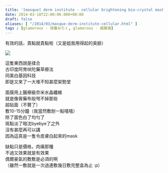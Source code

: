 ```yaml
---
title: '[masque] derm institute - cellular brightening bio-crystal mask'
date: 2014-03-18T22:00:00.000+08:00
draft: false
aliases: [ "/2014/03/masque-derm-institute-cellular.html" ]
tags : [glamorous - 保養おたく, glamorous - 面膜魂]
---
```


有效的話，貴點就貴點啦（又是姐我用得起的臭臉）  

[![](https://3.bp.blogspot.com/-a3TxcHfSPGc/XDC2xbxGZQI/AAAAAAAAET8/q8t4bW99e30rmtQ7o3Jxxg4aq6C9Wb_ewCLcBGAs/s640/99.jpg)](https://3.bp.blogspot.com/-a3TxcHfSPGc/XDC2xbxGZQI/AAAAAAAAET8/q8t4bW99e30rmtQ7o3Jxxg4aq6C9Wb_ewCLcBGAs/s1600/99.jpg)

這隻東西說是揉合  
古印度阿育吠陀藥草療法  
同美白基因科技  
即是又來了一大堆不知甚麼架勢堂  
  
面膜用上醫療級奈米水晶纖維  
就是像膏藥布般甩不掉那些  
超貼面（不贅了）  
敷10-15分鐘（我當然敷耐一點嘻嘻）  
除了面色白了均勻了  
斑點淡了暗沈byebye了之外  
沒有甚麼再可以講  
因為這真是一隻令皮膚白起來的mask  
  
缺點只是價格，肉痛那種  
不過又效果就是有效果  
偶爾豪氣的敷敷是必須的啊  
（雖然一敷就是一次過連敷幾日敷完整盒為止 :p）